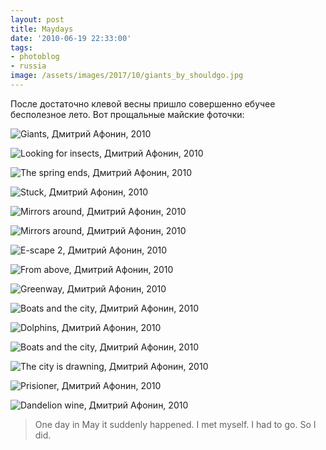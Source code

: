 ```yaml
---
layout: post
title: Maydays
date: '2010-06-19 22:33:00'
tags:
- photoblog
- russia
image: /assets/images/2017/10/giants_by_shouldgo.jpg
---
```


После достаточно клевой весны пришло совершенно ебучее бесполезное лето. Вот прощальные майские фоточки:

![Giants, Дмитрий Афонин, 2010](/assets/images/2017/10/giants_by_shouldgo.jpg)

![Looking for insects, Дмитрий Афонин, 2010](/assets/images/2017/10/looking_for_insects_by_shouldgo.jpg)

![The spring ends, Дмитрий Афонин, 2010](/assets/images/2017/10/IMG_7959.jpg)

![Stuck, Дмитрий Афонин, 2010](/assets/images/2017/10/stuck_by_shouldgo.jpg)

![Mirrors around, Дмитрий Афонин, 2010](/assets/images/2017/10/mirrors_around_2_by_shouldgo.jpg)

![Mirrors around, Дмитрий Афонин, 2010](/assets/images/2017/10/IMG_5134.jpg)

![E-scape 2, Дмитрий Афонин, 2010](/assets/images/2017/10/e_scape_2_ekaterinburg_city_by_shouldgo.jpg)

![From above, Дмитрий Афонин, 2010](/assets/images/2017/10/from_above_by_shouldgo.jpg)

![Greenway, Дмитрий Афонин, 2010](/assets/images/2017/10/greenway_by_shouldgo.jpg)

![Boats and the city, Дмитрий Афонин, 2010](/assets/images/2017/10/IMG_8754.jpg)

![Dolphins, Дмитрий Афонин, 2010](/assets/images/2017/10/IMG_8073.jpg)

![Boats and the city, Дмитрий Афонин, 2010](/assets/images/2017/10/boats_and_the_city_2_by_shouldgo.jpg)

![The city is drawning, Дмитрий Афонин, 2010](/assets/images/2017/10/the_city_is_drawning_by_shouldgo.jpg)

![Prisioner, Дмитрий Афонин, 2010](/assets/images/2017/10/prisioner_by_shouldgo-1.jpg)

![Dandelion wine, Дмитрий Афонин, 2010](/assets/images/2017/10/IMG_7964.jpg)

> One day in May it suddenly happened. I met myself. I had to go. So I did.

